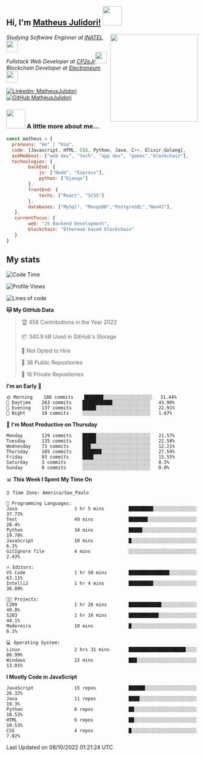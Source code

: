 <h2> Hi, I'm <a href="https://matheusjulidori.github.io" target="_blank">Matheus Julidori!</a> <img src="https://media.giphy.com/media/12oufCB0MyZ1Go/giphy.gif" width="50"></h2>
<img align='right' src="https://media.giphy.com/media/3oKIPnAiaMCws8nOsE/giphy.gif" width="230" height="auto">
<p><em>Studying Software Enginner at <a href="http://www.inatel.br" target="_blank">INATEL</a><img src="https://media.giphy.com/media/fYSnHlufseco8Fh93Z/giphy.gif" width="30"></br>
  Fullstack Web Developer at <a href="http://www.cp2ejr.com.br" target="_blank">CP2eJr</a><img src="https://media.giphy.com/media/WUlplcMpOCEmTGBtBW/giphy.gif" width="30"></br>
  Blockchain Developer at <a href="https://www.electroneum.com" target="_blank">Electroneum</a><img src="https://media.giphy.com/media/WUlplcMpOCEmTGBtBW/giphy.gif" width="30"> 
</em></p>

[![Linkedin: MatheusJulidori](https://img.shields.io/badge/-MatheusJulidori-blue?style=flat-square&logo=Linkedin&logoColor=white&link=https://www.linkedin.com/in/MatheusJulidori/)](https://www.linkedin.com/in/MatheusJulidori/)
[![GitHub MatheusJulidori](https://img.shields.io/github/followers/matheusjulidori?label=follow&style=social)](https://github.com/MatheusJulidori)


### <img src="https://media.giphy.com/media/VgCDAzcKvsR6OM0uWg/giphy.gif" width="50"> A little more about me...  

```javascript
const matheus = {
  pronouns: "He" | "Him",
  code: [Javascript, HTML, CSS, Python, Java, C++, Elixir,Golang],
  askMeAbout: ["web dev", "tech", "app dev", "games","blockchain"],
  technologies: {
        backEnd: {
            js: ["Node", "Express"],
            python: ["Django"]
        },
        frontEnd: {
            techs: ["React", "SCSS"]
        },
        databases: ["MySql", "MongoDB","PostgreSQL","Neo4J"],
   },
   currentFocus: {
        web: "JS Backend Development",
        blockchain: "Ethereum based blockchain"
   }
}
```
<h2>My stats</h2>

<!--START_SECTION:waka-->
![Code Time](http://img.shields.io/badge/Code%20Time-218%20hrs%2015%20mins-blue)

![Profile Views](http://img.shields.io/badge/Profile%20Views-0-blue)

![Lines of code](https://img.shields.io/badge/From%20Hello%20World%20I%27ve%20Written-667%20Thousand%20lines%20of%20code-blue)

**🐱 My GitHub Data** 

> 🏆 458 Contributions in the Year 2022
 > 
> 📦 340.9 kB Used in GitHub's Storage 
 > 
> 🚫 Not Opted to Hire
 > 
> 📜 38 Public Repositories 
 > 
> 🔑 18 Private Repositories  
 > 
**I'm an Early 🐤** 

```text
🌞 Morning    188 commits    ███████░░░░░░░░░░░░░░░░░░   31.44% 
🌆 Daytime    263 commits    ███████████░░░░░░░░░░░░░░   43.98% 
🌃 Evening    137 commits    █████░░░░░░░░░░░░░░░░░░░░   22.91% 
🌙 Night      10 commits     ░░░░░░░░░░░░░░░░░░░░░░░░░   1.67%

```
📅 **I'm Most Productive on Thursday** 

```text
Monday       129 commits    █████░░░░░░░░░░░░░░░░░░░░   21.57% 
Tuesday      135 commits    █████░░░░░░░░░░░░░░░░░░░░   22.58% 
Wednesday    73 commits     ███░░░░░░░░░░░░░░░░░░░░░░   12.21% 
Thursday     165 commits    ███████░░░░░░░░░░░░░░░░░░   27.59% 
Friday       93 commits     ████░░░░░░░░░░░░░░░░░░░░░   15.55% 
Saturday     3 commits      ░░░░░░░░░░░░░░░░░░░░░░░░░   0.5% 
Sunday       0 commits      ░░░░░░░░░░░░░░░░░░░░░░░░░   0.0%

```


📊 **This Week I Spent My Time On** 

```text
⌚︎ Time Zone: America/Sao_Paulo

💬 Programming Languages: 
Java                     1 hr 5 mins         █████████░░░░░░░░░░░░░░░░   37.73% 
Text                     49 mins             ███████░░░░░░░░░░░░░░░░░░   28.4% 
Python                   34 mins             █████░░░░░░░░░░░░░░░░░░░░   19.78% 
JavaScript               10 mins             █░░░░░░░░░░░░░░░░░░░░░░░░   6.1% 
GitIgnore file           4 mins              ░░░░░░░░░░░░░░░░░░░░░░░░░   2.43%

🔥 Editors: 
VS Code                  1 hr 50 mins        ███████████████░░░░░░░░░░   63.11% 
IntelliJ                 1 hr 4 mins         █████████░░░░░░░░░░░░░░░░   36.89%

🐱‍💻 Projects: 
C209                     1 hr 26 mins        ████████████░░░░░░░░░░░░░   49.8% 
S203                     1 hr 16 mins        ███████████░░░░░░░░░░░░░░   44.1% 
Madereira                10 mins             █░░░░░░░░░░░░░░░░░░░░░░░░   6.1%

💻 Operating System: 
Linux                    2 hrs 31 mins       █████████████████████░░░░   86.99% 
Windows                  22 mins             ███░░░░░░░░░░░░░░░░░░░░░░   13.01%

```

**I Mostly Code in JavaScript** 

```text
JavaScript               15 repos            ██████░░░░░░░░░░░░░░░░░░░   26.32% 
Java                     11 repos            ████░░░░░░░░░░░░░░░░░░░░░   19.3% 
Python                   6 repos             ██░░░░░░░░░░░░░░░░░░░░░░░   10.53% 
HTML                     6 repos             ██░░░░░░░░░░░░░░░░░░░░░░░   10.53% 
CSS                      4 repos             █░░░░░░░░░░░░░░░░░░░░░░░░   7.02%

```



 Last Updated on 08/10/2022 01:21:24 UTC
<!--END_SECTION:waka-->
